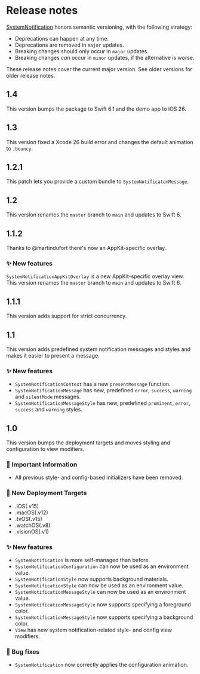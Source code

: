 # Release notes

[SystemNotification](https://github.com/danielsaidi/SystemNotification) honors semantic versioning, with the following strategy:

* Deprecations can happen at any time.
* Deprecations are removed in `major` updates.
* Breaking changes should only occur in `major` updates.
* Breaking changes *can* occur in `minor` updates, if the alternative is worse.

These release notes cover the current major version. See older versions for older release notes.



## 1.4

This version bumps the package to Swift 6.1 and the demo app to iOS 26.



## 1.3

This version fixed a Xcode 26 build error and changes the default animation to `.bouncy`.



## 1.2.1

This patch lets you provide a custom bundle to `SystemNotificatonMessage`.



## 1.2

This version renames the `master` branch to `main` and updates to Swift 6.



## 1.1.2

Thanks to @martindufort there's now an AppKit-specific overlay.

### ✨ New features

`SystemNotificationAppKitOverlay` is a new AppKit-specific overlay view. This version renames the `master` branch to `main` and updates to Swift 6.



## 1.1.1

This version adds support for strict concurrency.



## 1.1

This version adds predefined system notification messages and styles and makes it easier to present a message.

### ✨ New features

* `SystemNotificationContext` has a new `presentMessage` function.
* `SystemNotificationMessage` has new, predefined `error`, `success`, `warning` and `silentMode` messages.
* `SystemNotificationMessageStyle` has new, predefined `prominent`, `error`, `success` and `warning` styles.



## 1.0

This version bumps the deployment targets and moves styling and configuration to view modifiers.

### 🚨 Important Information

* All previous style- and config-based initializers have been removed.

### 📱 New Deployment Targets

* .iOS(.v15)
* .macOS(.v12)
* .tvOS(.v15)
* .watchOS(.v8)
* .visionOS(.v1)

### ✨ New features

* `SystemNotification` is more self-managed than before.
* `SystemNotificationConfiguration` can now be used as an environment value.
* `SystemNotificationStyle` now supports background materials.
* `SystemNotificationStyle` can now be used as an environment value.
* `SystemNotificationMessageStyle` can now be used as an environment value.
* `SystemNotificationMessageStyle` now supports specifying a foreground color.
* `SystemNotificationMessageStyle` now supports specifying a background color.
* `View` has new system notification-related style- and config view modifiers.

### 🐛 Bug fixes

* `SystemNotification` now correctly applies the configuration animation.
